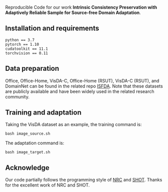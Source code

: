 Reproducible Code for our work **Intrinsic Consistency Preservation with Adaptively Reliable Sample for Source-free Domain Adaptation**.

## Installation and requirements
```
python == 3.7
pytorch == 1.10
cudatoolkit == 11.1
torchvision == 0.11
```

## Data preparation
Office, Office-Home, VisDA-C, Office-Home (RSUT), VisDA-C (RSUT), and DomainNet can be found in the related repo [ISFDA](https://github.com/LeoXinhaoLee/Imbalanced-Source-free-Domain-Adaptation).
Note that these datasets are publicly available and have been widely used in the related research community.

## Training and adaptation
Taking the VisDA dataset as an example, the training command is:
```
bash image_source.sh
```
The adaptation command is:
```
bash image_target.sh
```

## Acknowledge
Our code partially follows the programming style of [NRC](https://github.com/Albert0147/SFDA_neighbors) and [SHOT](https://github.com/tim-learn/SHOT).
Thanks for the excellent work of NRC and SHOT.
